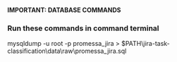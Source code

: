 #### IMPORTANT: DATABASE COMMANDS ####

### Run these commands in command terminal ###

mysqldump -u root -p promessa_jira > $PATH\jira-task-classification\data\raw\promessa_jira.sql
